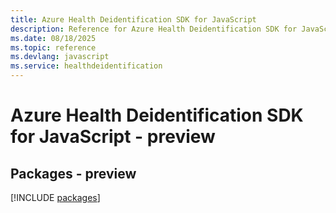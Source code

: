 ```yaml
---
title: Azure Health Deidentification SDK for JavaScript
description: Reference for Azure Health Deidentification SDK for JavaScript
ms.date: 08/18/2025
ms.topic: reference
ms.devlang: javascript
ms.service: healthdeidentification
---
```

# Azure Health Deidentification SDK for JavaScript - preview
## Packages - preview
[!INCLUDE [packages](health-deidentification-index.md)]